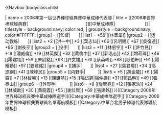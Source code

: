 {{Navbox
|bodyclass=hlist

| name  = 2006年第一屆世界棒球經典賽中華成棒代表隊
| title = [[2006年世界棒球經典賽|<span style="color:white;">2006年第一屆世界棒球經典賽</span>]][[中華成棒隊|<span style="color:white;">中華成棒代表隊</span>]]
| titlestyle = background:navy; color:red;
| groupstyle = background:navy; color:#FFFFFF;
|group1 = [[監督|<span style="color:#fff;">監督</span>]]
|list1 = 
*56 [[林華韋]]
|group2 = [[运动教练|<span style="color:#fff;">教練</span>]]
|list2 = 
*2 [[洪一中]]
*3 [[葉志仙]]
*66 [[呂明賜]]
*67 [[吳復連]]
*85 [[謝長亨]]
|group3 = [[投手|<span style="color:#fff;">投手</span>]]
|list3 = 
*11 [[林恩宇]]
*17 [[許竹見]]
*18 [[潘威倫]]
*19 [[林英傑]]
*32 [[黄俊中]]
*37 [[郭泓志]]
*42 [[增菘瑋]]
*46 [[陽建福]]
*59 [[朱尉銘]]
*63 [[許文雄]]
*70 [[蔡英峰]]
*88 [[耿伯軒]]
*91 [[陽耀勳]]
*97 [[姜建銘]]
|group4 = [[捕手|<span style="color:#fff;">捕手</span>]]
|list4 = 
*27 [[葉君璋]]
*34 [[高志綱]]
*41 [[陳峰民]]
|group5 = [[内野手|<span style="color:#fff;">内野手</span>]]
|list5 = 
*5 [[胡金龍]]
*6 [[陽森]]
*7 [[林智勝]]
*13 [[陳鏞基]]
*15 [[陽岱鋼|陽仲壽]]
*31 [[鄭昌明]]
*49 [[張泰山]]
|group6 = [[外野手|<span style="color:#fff;">外野手</span>]]
|list6 = 
*8 [[詹智堯]]
*12 [[張家浩]]
*24 [[林威助]]
*30 [[黄龍義]]
*55 [[謝佳賢]]
*69 [[張建銘]]
}}<includeonly>[[Category:2006年世界棒球經典賽中華成棒隊選手]][[Category:中華成棒隊選手]]</includeonly><noinclude>
[[Category:2006年世界棒球經典賽球員名單導航模板]]
[[Category:中華台北男子棒球代表隊導航模板]]
</noinclude>